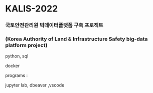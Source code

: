 # KALIS-2022
### 국토안전관리원 빅데이터플랫폼 구축 프로젝트 </h3>
### (Korea Authority of Land &amp; Infrastructure Safety big-data platform project)</h3>

python, sql </h>
<p align="left"> docker </h>
<p align="left"> programs :</h3>
<p align="left"> jupyter lab, dbeaver ,vscode
